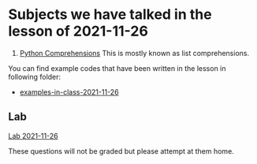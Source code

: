 # Subjects we have talked in the lesson of 2021-11-26

1. [Python Comprehensions](../course-content/python-comprehensions.md)
This is mostly known as list comprehensions.


You can find example codes that have been written in the lesson in following folder:
 - [examples-in-class-2021-11-26](examples-in-class-2021-11-26)


## Lab

[Lab 2021-11-26](Labs/Lab-2021-11-26.md)

These questions will not be graded but please attempt at them home.
